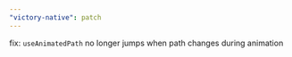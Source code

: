 ```yaml
---
"victory-native": patch
---
```


fix: `useAnimatedPath` no longer jumps when path changes during animation
